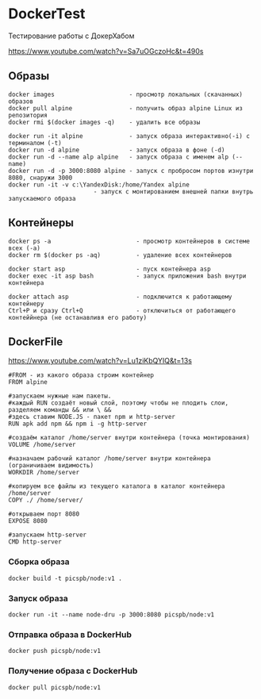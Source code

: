 # DockerTest
Тестирование работы с ДокерХабом

https://www.youtube.com/watch?v=Sa7uOGczoHc&t=490s

## Образы
```
docker images                     - просмотр локальных (скачанных) образов
docker pull alpine                - получить образ alpine Linux из репозитория
docker rmi $(docker images -q)    - удалить все образы

```

```
docker run -it alpine             - запуск образа интерактивно(-i) с терминалом (-t) 
docker run -d alpine              - запуск образа в фоне (-d)
docker run -d --name alp alpine   - запуск образа с именем alp (--name)
docker run -d -p 3000:8080 alpine - запуск c пробросом портов изнутри 8080, снаружи 3000
docker run -it -v c:\YandexDisk:/home/Yandex alpine 
                        - запуск c монтированием внешней папки внутрь запускаемого образа
```

## Контейнеры

```
docker ps -a                        - просмотр контейнеров в системе всех (-a)
docker rm $(docker ps -aq)          - удаление всех контейнеров

```

```
docker start asp                    - пуск контейнера asp
docker exec -it asp bash            - запуск приложения bash внутри контейнера
```

```
docker attach asp                   - подключится к работающему контейнеру
Ctrl+P и сразу Ctrl+Q               - отключиться от работающего контеййнера (не останавливя его работу)
```
## DockerFile
https://www.youtube.com/watch?v=Lu1ziKbQYIQ&t=13s
```
#FROM - из какого образа строим контейнер
FROM alpine

#запускаем нужные нам пакеты. 
#каждый RUN создаёт новый слой, поэтому чтобы не плодить слои, разделяем команды && или \ && 
#здесь ставим NODE.JS - пакет npm и http-server
RUN apk add npm && npm i -g http-server

#создаём каталог /home/server внутри контейнера (точка монтирования)
VOLUME /home/server

#назначаем рабочий каталог /home/server внутри контейнера (ограничиваем видимость)
WORKDIR /home/server

#копируем все файлы из текущего каталога в каталог контейнера /home/server
COPY ./ /home/server/

#открываем порт 8080
EXPOSE 8080

#запускаем http-server
CMD http-server
```
### Сборка образа
```
docker build -t picspb/node:v1 .
```
### Запуск образа
```
docker run -it --name node-dru -p 3000:8080 picspb/node:v1
```
### Отправка образа в DockerHub
```
docker push picspb/node:v1
````
### Получение образа с DockerHub
```
docker pull picspb/node:v1
````

